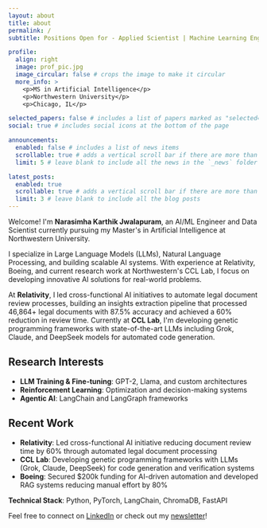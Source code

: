```yaml
---
layout: about
title: about
permalink: /
subtitle: Positions Open for - Applied Scientist | Machine Learning Engineer | Applied Machine Learning Engineer | Aspiring Research Scientist

profile:
  align: right
  image: prof_pic.jpg
  image_circular: false # crops the image to make it circular
  more_info: >
    <p>MS in Artificial Intelligence</p>
    <p>Northwestern University</p>
    <p>Chicago, IL</p>

selected_papers: false # includes a list of papers marked as "selected={true}"
social: true # includes social icons at the bottom of the page

announcements:
  enabled: false # includes a list of news items
  scrollable: true # adds a vertical scroll bar if there are more than 3 news items
  limit: 5 # leave blank to include all the news in the `_news` folder

latest_posts:
  enabled: true
  scrollable: true # adds a vertical scroll bar if there are more than 3 new posts items
  limit: 3 # leave blank to include all the blog posts
---
```


Welcome! I'm **Narasimha Karthik Jwalapuram**, an AI/ML Engineer and Data Scientist currently pursuing my Master's in Artificial Intelligence at Northwestern University.

I specialize in Large Language Models (LLMs), Natural Language Processing, and building scalable AI systems. With experience at Relativity, Boeing, and current research work at Northwestern's CCL Lab, I focus on developing innovative AI solutions for real-world problems.

At **Relativity**, I led cross-functional AI initiatives to automate legal document review processes, building an insights extraction pipeline that processed 46,864+ legal documents with 87.5% accuracy and achieved a 60% reduction in review time. Currently at **CCL Lab**, I'm developing genetic programming frameworks with state-of-the-art LLMs including Grok, Claude, and DeepSeek models for automated code generation.

## Research Interests
- **LLM Training & Fine-tuning**: GPT-2, Llama, and custom architectures
- **Reinforcement Learning**: Optimization and decision-making systems  
- **Agentic AI**: LangChain and LangGraph frameworks

## Recent Work
- **Relativity**: Led cross-functional AI initiative reducing document review time by 60% through automated legal document processing
- **CCL Lab**: Developing genetic programming frameworks with LLMs (Grok, Claude, DeepSeek) for code generation and verification systems
- **Boeing**: Secured $200k funding for AI-driven automation and developed RAG systems reducing manual effort by 80%

**Technical Stack**: Python, PyTorch, LangChain, ChromaDB, FastAPI

Feel free to connect on [LinkedIn](https://www.linkedin.com/in/narasimhakarthik/) or check out my [newsletter](https://neuraforge.substack.com)!

